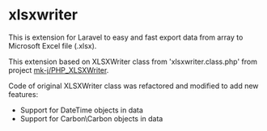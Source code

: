 # xlsxwriter

This is extension for Laravel to easy and fast export data from array to Microsoft Excel file (.xlsx).

This extension based on XLSXWriter class from 'xlsxwriter.class.php' from project [mk-j/PHP_XLSXWriter](https://github.com/mk-j/PHP_XLSXWriter).

Code of original XLSXWriter class was refactored and modified to add new features:

- Support for DateTime objects in data
- Support for Carbon\Carbon objects in data


  

